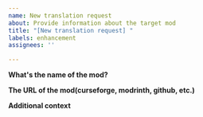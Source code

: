 ```yaml
---
name: New translation request
about: Provide information about the target mod
title: "[New translation request] "
labels: enhancement
assignees: ''

---
```


**What's the name of the mod?**

**The URL of the mod(curseforge, modrinth, github, etc.)**

**Additional context**
